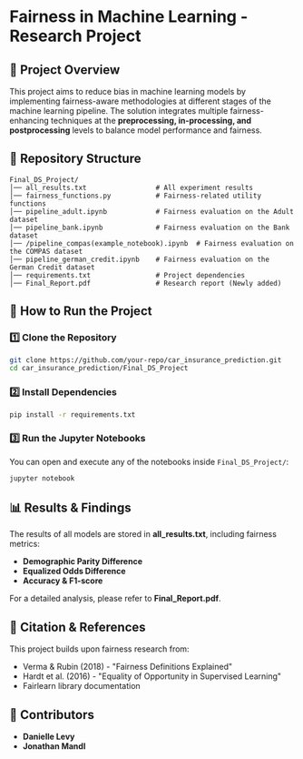 # Fairness in Machine Learning - Research Project

## 📌 Project Overview
This project aims to reduce bias in machine learning models by implementing fairness-aware methodologies at different stages of the machine learning pipeline. The solution integrates multiple fairness-enhancing techniques at the **preprocessing, in-processing, and postprocessing** levels to balance model performance and fairness.

## 📂 Repository Structure
```
Final_DS_Project/
│── all_results.txt                 # All experiment results
│── fairness_functions.py           # Fairness-related utility functions
│── pipeline_adult.ipynb            # Fairness evaluation on the Adult dataset
│── pipeline_bank.ipynb             # Fairness evaluation on the Bank dataset
│── /pipeline_compas(example_notebook).ipynb  # Fairness evaluation on the COMPAS dataset
│── pipeline_german_credit.ipynb    # Fairness evaluation on the German Credit dataset
│── requirements.txt                # Project dependencies
│── Final_Report.pdf                # Research report (Newly added)
```

## 🚀 How to Run the Project
### 1️⃣ Clone the Repository
```bash
git clone https://github.com/your-repo/car_insurance_prediction.git
cd car_insurance_prediction/Final_DS_Project
```

### 2️⃣ Install Dependencies
```bash
pip install -r requirements.txt
```

### 3️⃣ Run the Jupyter Notebooks
You can open and execute any of the notebooks inside `Final_DS_Project/`:
```bash
jupyter notebook
```

## 📊 Results & Findings
The results of all models are stored in **all_results.txt**, including fairness metrics:
- **Demographic Parity Difference**
- **Equalized Odds Difference**
- **Accuracy & F1-score**

For a detailed analysis, please refer to **Final_Report.pdf**.

## 📄 Citation & References
This project builds upon fairness research from:
- Verma & Rubin (2018) - "Fairness Definitions Explained"
- Hardt et al. (2016) - "Equality of Opportunity in Supervised Learning"
- Fairlearn library documentation

## 👥 Contributors
- **Danielle Levy**
- **Jonathan Mandl**




